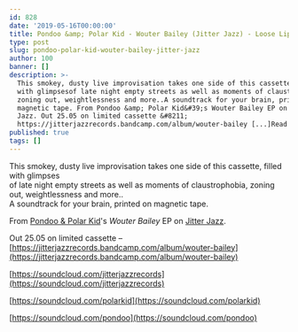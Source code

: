 ```yaml
---
id: 828
date: '2019-05-16T00:00:00'
title: Pondoo &amp; Polar Kid - Wouter Bailey (Jitter Jazz) - Loose Lips
type: post
slug: pondoo-polar-kid-wouter-bailey-jitter-jazz
author: 100
banner: []
description: >-
  This smokey, dusty live improvisation takes one side of this cassette, filled
  with glimpsesof late night empty streets as well as moments of claustrophobia,
  zoning out, weightlessness and more..A soundtrack for your brain, printed on
  magnetic tape. From Pondoo &amp; Polar Kid&#39;s Wouter Bailey EP on Jitter
  Jazz. Out 25.05 on limited cassette &#8211;
  https://jitterjazzrecords.bandcamp.com/album/wouter-bailey [...]Read More...
published: true
tags: []
---
```

This smokey, dusty live improvisation takes one side of this cassette, filled with glimpses  
of late night empty streets as well as moments of claustrophobia, zoning out, weightlessness and more..  
A soundtrack for your brain, printed on magnetic tape.

From [Pondoo & Polar Kid](https://jitterjazzrecords.bandcamp.com/)'s _Wouter Bailey_ EP on [Jitter Jazz](http://www.jitterjazz.com/).

Out 25.05 on limited cassette – [](https://jitterjazzrecords.bandcamp.com/album/wouter-bailey)[https://jitterjazzrecords.bandcamp.com/album/wouter-bailey](https://jitterjazzrecords.bandcamp.com/album/wouter-bailey)

[](https://soundcloud.com/jitterjazzrecords)[https://soundcloud.com/jitterjazzrecords](https://soundcloud.com/jitterjazzrecords)

[https://soundcloud.com/polarkid](https://soundcloud.com/polarkid)

[](https://soundcloud.com/pondoo)[https://soundcloud.com/pondoo](https://soundcloud.com/pondoo)